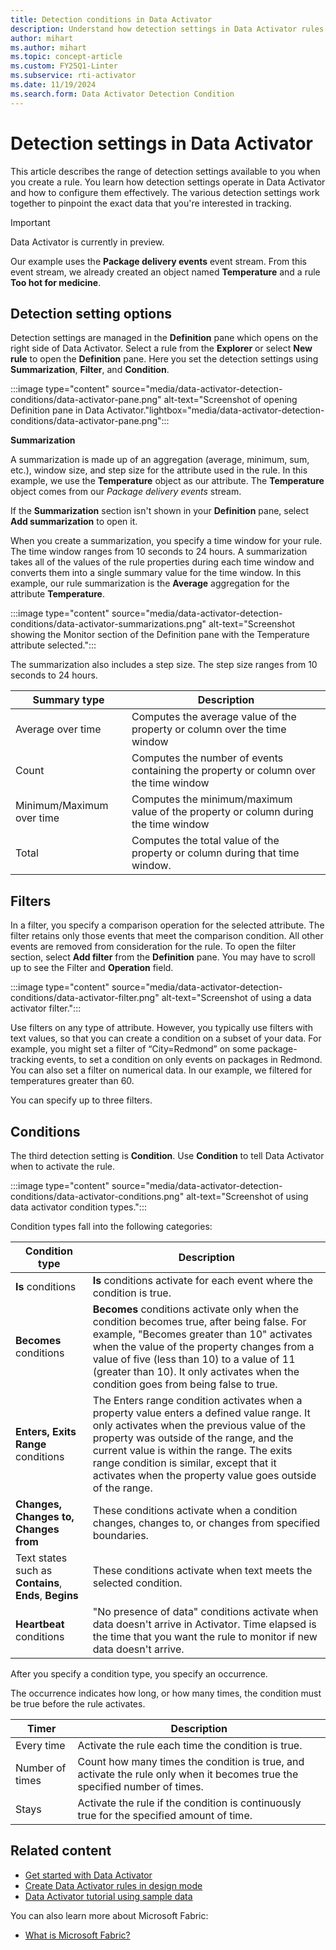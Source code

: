 ```yaml
---
title: Detection conditions in Data Activator
description: Understand how detection settings in Data Activator rules operate and learn how to configure them effectively.
author: mihart
ms.author: mihart
ms.topic: concept-article
ms.custom: FY25Q1-Linter
ms.subservice: rti-activator
ms.date: 11/19/2024
ms.search.form: Data Activator Detection Condition
---
```


# Detection settings in Data Activator

This article describes the range of detection settings available to you when you create a rule. You learn how detection settings operate in Data Activator and how to configure them effectively. The various detection settings work together to pinpoint the exact data that you're interested in tracking. 

> [!IMPORTANT]
> Data Activator is currently in preview.

Our example uses the **Package delivery events** event stream. From this event stream, we already created an object named **Temperature** and a rule **Too hot for medicine**. 

## Detection setting options

Detection settings are managed in the **Definition** pane which opens on the right side of Data Activator. Select a rule from the **Explorer** or select **New rule** to open the **Definition** pane. Here you set the detection settings using **Summarization**, **Filter**, and **Condition**.

:::image type="content" source="media/data-activator-detection-conditions/data-activator-pane.png" alt-text="Screenshot of opening Definition pane in Data Activator."lightbox="media/data-activator-detection-conditions/data-activator-pane.png":::

**Summarization**

A summarization is made up of an aggregation (average, minimum, sum, etc.), window size, and step size for the attribute used in the rule. In this example, we use the **Temperature** object as our attribute. The **Temperature** object comes from our *Package delivery events* stream.

If the **Summarization** section isn't shown in your **Definition** pane, select **Add summarization** to open it.

When you create a summarization, you specify a time window for your rule. The time window ranges from 10 seconds to 24 hours. A summarization takes all of the values of the rule properties during each time window and converts them into a single summary value for the time window. In this example, our rule summarization is the **Average** aggregation for the attribute **Temperature**. 

:::image type="content" source="media/data-activator-detection-conditions/data-activator-summarizations.png" alt-text="Screenshot showing the Monitor section of the Definition pane with the Temperature attribute selected.":::

The summarization also includes a step size. The step size ranges from 10 seconds to 24 hours. 

|Summary type  |Description  |
|---------|---------|
|Average over time      |Computes the average value of the property or column over the time window|
|Count     |Computes the number of events containing the property or column over the time window|
|Minimum/Maximum over time     |Computes the minimum/maximum value of the property or column during the time window|
Total  | Computes the total value of the property or column during that time window. 

## Filters

In a filter, you specify a comparison operation for the selected attribute. The filter retains only those events that meet the comparison condition. All other events are removed from consideration for the rule. To open the filter section, select **Add filter** from the **Definition** pane. You may have to scroll up to see the Filter and **Operation** field.

:::image type="content" source="media/data-activator-detection-conditions/data-activator-filter.png" alt-text="Screenshot of using a data activator filter.":::

Use filters on any type of attribute. However, you typically use filters with text values, so that you can create a condition on a subset of your data. For example, you might set a filter of “City=Redmond” on some package-tracking events, to set a condition on only events on packages in Redmond. You can also set a filter on numerical data. In our example, we filtered for temperatures greater than 60.

You can specify up to three filters.

## Conditions

The third detection setting is **Condition**. Use **Condition** to tell Data Activator when to activate the rule.

:::image type="content" source="media/data-activator-detection-conditions/data-activator-conditions.png" alt-text="Screenshot of using data activator condition types.":::

Condition types fall into the following categories:

|Condition type  |Description  |
|---------|---------|
|**Is** conditions     |**Is** conditions activate for each event where the condition is true. |
|**Becomes** conditions     |**Becomes** conditions activate only when the condition becomes true, after being false.  For example, "Becomes greater than 10" activates when the value of the property changes from a value of five (less than 10) to a value of 11 (greater than 10). It only activates when the condition goes from being false to true. |
|**Enters, Exits Range** conditions     |The Enters range condition activates when a property value enters a defined value range. It only activates when the previous value of the property was outside of the range, and the current value is within the range. The exits range condition is similar, except that it activates when the property value goes outside of the range. |
|**Changes, Changes to, Changes from**     |These conditions activate when a condition changes, changes to, or changes from specified boundaries.   |
Text states such as **Contains**, **Ends**, **Begins**  | These conditions activate when text meets the selected condition. 
|**Heartbeat** conditions  | "No presence of data" conditions activate when data doesn't arrive in Activator. Time elapsed is the time that you want the rule to monitor if new data doesn't arrive.

After you specify a condition type, you specify an occurrence.

The occurrence indicates how long, or how many times, the condition must be true before the rule activates.

|Timer  |Description  |
|---------|---------|
|Every time |Activate the rule each time the condition is true. |
|Number of times |Count how many times the condition is true, and activate the rule only when it becomes true the specified number of times. |
|Stays |Activate the rule if the condition is continuously true for the specified amount of time. |

## Related content

* [Get started with Data Activator](data-activator-get-started.md)
* [Create Data Activator rules in design mode](data-activator-create-triggers-design-mode.md)
* [Data Activator tutorial using sample data](data-activator-tutorial.md)

You can also learn more about Microsoft Fabric:

* [What is Microsoft Fabric?](../../get-started/microsoft-fabric-overview.md)
